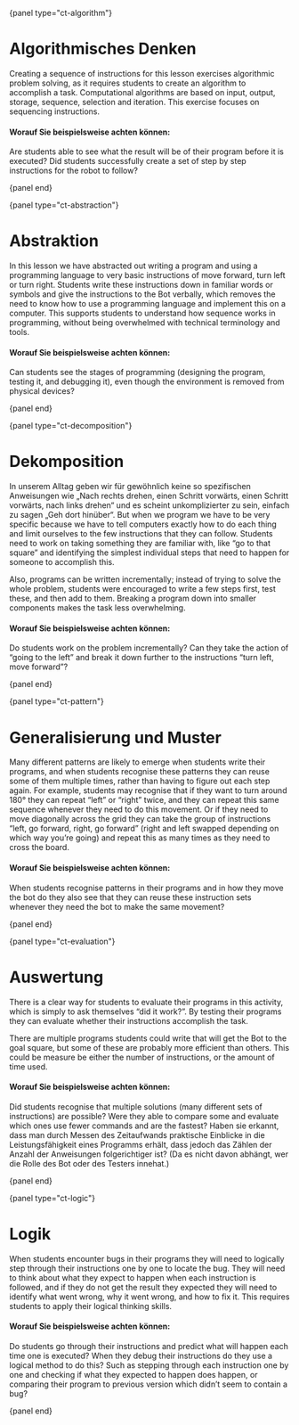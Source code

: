 {panel type="ct-algorithm"}

# Algorithmisches Denken

Creating a sequence of instructions for this lesson exercises algorithmic problem solving, as it requires students to create an algorithm to accomplish a task. Computational algorithms are based on input, output, storage, sequence, selection and iteration. This exercise focuses on sequencing instructions.

#### Worauf Sie beispielsweise achten können:

Are students able to see what the result will be of their program before it is executed? Did students successfully create a set of step by step instructions for the robot to follow?

{panel end}

{panel type="ct-abstraction"}

# Abstraktion

In this lesson we have abstracted out writing a program and using a programming language to very basic instructions of move forward, turn left or turn right. Students write these instructions down in familiar words or symbols and give the instructions to the Bot verbally, which removes the need to know how to use a programming language and implement this on a computer. This supports students to understand how sequence works in programming, without being overwhelmed with technical terminology and tools.

#### Worauf Sie beispielsweise achten können:

Can students see the stages of programming (designing the program, testing it, and debugging it), even though the environment is removed from physical devices?

{panel end}

{panel type="ct-decomposition"}

# Dekomposition

In unserem Alltag geben wir für gewöhnlich keine so spezifischen Anweisungen wie „Nach rechts drehen, einen Schritt vorwärts, einen Schritt vorwärts, nach links drehen“ und es scheint unkomplizierter zu sein, einfach zu sagen „Geh dort hinüber“. But when we program we have to be very specific because we have to tell computers exactly how to do each thing and limit ourselves to the few instructions that they can follow. Students need to work on taking something they are familiar with, like “go to that square” and identifying the simplest individual steps that need to happen for someone to accomplish this.

Also, programs can be written incrementally; instead of trying to solve the whole problem, students were encouraged to write a few steps first, test these, and then add to them. Breaking a program down into smaller components makes the task less overwhelming.

#### Worauf Sie beispielsweise achten können:

Do students work on the problem incrementally? Can they take the action of “going to the left” and break it down further to the instructions “turn left, move forward”?

{panel end}

{panel type="ct-pattern"}

# Generalisierung und Muster

Many different patterns are likely to emerge when students write their programs, and when students recognise these patterns they can reuse some of them multiple times, rather than having to figure out each step again. For example, students may recognise that if they want to turn around 180° they can repeat “left” or “right” twice, and they can repeat this same sequence whenever they need to do this movement. Or if they need to move diagonally across the grid they can take the group of instructions “left, go forward, right, go forward” (right and left swapped depending on which way you’re going) and repeat this as many times as they need to cross the board.

#### Worauf Sie beispielsweise achten können:

When students recognise patterns in their programs and in how they move the bot do they also see that they can reuse these instruction sets whenever they need the bot to make the same movement?

{panel end}

{panel type="ct-evaluation"}

# Auswertung

There is a clear way for students to evaluate their programs in this activity, which is simply to ask themselves “did it work?”. By testing their programs they can evaluate whether their instructions accomplish the task.

There are multiple programs students could write that will get the Bot to the goal square, but some of these are probably more efficient than others. This could be measure be either the number of instructions, or the amount of time used.

#### Worauf Sie beispielsweise achten können:

Did students recognise that multiple solutions (many different sets of instructions) are possible? Were they able to compare some and evaluate which ones use fewer commands and are the fastest? Haben sie erkannt, dass man durch Messen des Zeitaufwands praktische Einblicke in die Leistungsfähigkeit eines Programms erhält, dass jedoch das Zählen der Anzahl der Anweisungen folgerichtiger ist? (Da es nicht davon abhängt, wer die Rolle des Bot oder des Testers innehat.)

{panel end}

{panel type="ct-logic"}

# Logik

When students encounter bugs in their programs they will need to logically step through their instructions one by one to locate the bug. They will need to think about what they expect to happen when each instruction is followed, and if they do not get the result they expected they will need to identify what went wrong, why it went wrong, and how to fix it. This requires students to apply their logical thinking skills.

#### Worauf Sie beispielsweise achten können:

Do students go through their instructions and predict what will happen each time one is executed? When they debug their instructions do they use a logical method to do this? Such as stepping through each instruction one by one and checking if what they expected to happen does happen, or comparing their program to previous version which didn’t seem to contain a bug?

{panel end}